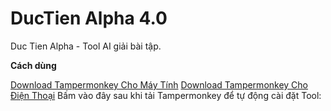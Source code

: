 # DucTien Alpha 4.0
Duc Tien Alpha - Tool AI giải bài tập.

**Cách dùng**

[Download Tampermonkey Cho Máy Tính](https://chromewebstore.google.com/detail/tampermonkey/dhdgffkkebhmkfjojejmpbldmpobfkfo)
[Download Tampermonkey Cho Điện Thoại](https://chromewebstore.google.com/detail/tampermonkey/dhdgffkkebhmkfjojejmpbldmpobfkfo)
Bấm vào đây sau khi tải Tampermonkey để tự động cài đặt Tool:
